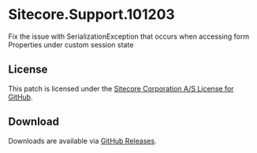 # Sitecore.Support.101203
Fix the issue with SerializationException that occurs when accessing form Properties under custom session state

## License  
This patch is licensed under the [Sitecore Corporation A/S License for GitHub](https://github.com/sitecoresupport/Sitecore.Support.101203/blob/master/LICENSE).  

## Download  
Downloads are available via [GitHub Releases](https://github.com/sitecoresupport/Sitecore.Support.101203/releases).  
